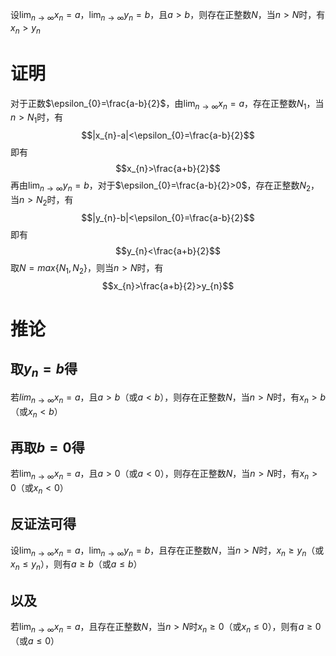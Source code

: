 设$\lim_{n\to\infty}x_{n}=a$，$\lim_{n\to\infty}y_{n}=b$，且$a>b$，则存在正整数$N$，当$n>N$时，有$x_{n}>y_{n}$
# 证明
对于正数$\epsilon_{0}=\frac{a-b}{2}$，由$\lim_{n\to\infty}x_{n}=a$，存在正整数$N_{1}$，当$n>N_{1}$时，有
$$|x_{n}-a|<\epsilon_{0}=\frac{a-b}{2}$$
即有
$$x_{n}>\frac{a+b}{2}$$
再由$\lim_{n\to\infty}y_{n}=b$，对于$\epsilon_{0}=\frac{a-b}{2}>0$，存在正整数$N_{2}$，当$n>N_{2}$时，有
$$|y_{n}-b|<\epsilon_{0}=\frac{a-b}{2}$$
即有
$$y_{n}<\frac{a+b}{2}$$
取$N=max\{N_{1},N_{2}\}$，则当$n>N$时，有
$$x_{n}>\frac{a+b}{2}>y_{n}$$
# 推论
## 取$y_{n}=b$得
若$lim_{n\to\infty}x_{n}=a$，且$a>b$（或$a<b$），则存在正整数$N$，当$n>N$时，有$x_{n}>b$（或$x_{n}<b$）
## 再取$b=0$得
若$\lim_{n\to\infty}x_{n}=a$，且$a>0$（或$a<0$），则存在正整数$N$，当$n>N$时，有$x_{n}>0$（或$x_{n}<0$）
## 反证法可得
设$\lim_{n\to\infty}x_{n}=a$，$\lim_{n\to\infty}y_{n}=b$，且存在正整数$N$，当$n>N$时，$x_{n}\ge y_{n}$（或$x_{n}\le y_{n}$），则有$a\ge b$（或$a\le b$）
## 以及
若$\lim_{n\to\infty}x_{n}=a$，且存在正整数$N$，当$n>N$时$x_{n}\ge 0$（或$x_{n}\le 0$），则有$a\ge 0$（或$a\le 0$）